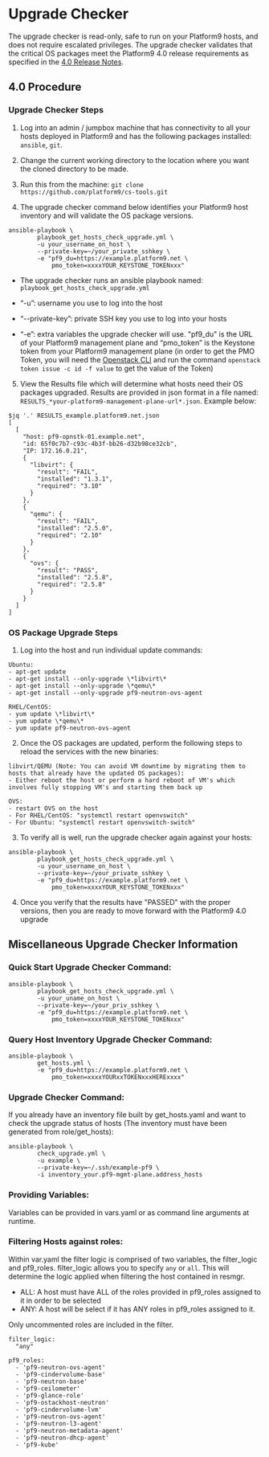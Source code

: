 # Upgrade Checker
The upgrade checker is read-only, safe to run on your Platform9 hosts, and does not require escalated privileges. The upgrade checker validates that the critical OS packages meet the Platform9 4.0 release requirements as specified in the [4.0 Release Notes](https://docs.platform9.com/support/platform9-4-0-release-notes/).

## 4.0 Procedure
### Upgrade Checker Steps
1. Log into an admin / jumpbox machine that has connectivity to all your hosts deployed in Platform9 and has the following packages installed: `ansible`, `git`.

2. Change the current working directory to the location where you want the cloned directory to be made.

3. Run this from the machine: `git clone https://github.com/platform9/cs-tools.git`

4. The upgrade checker command below identifies your Platform9 host inventory and will validate the OS package versions.
```
ansible-playbook \
        playbook_get_hosts_check_upgrade.yml \
        -u your_username_on_host \
        --private-key=~/your_private_sshkey \
        -e "pf9_du=https://example.platform9.net \
            pmo_token=xxxxYOUR_KEYSTONE_TOKENxxx"
```
- The upgrade checker runs an ansible playbook named: `playbook_get_hosts_check_upgrade.yml`

- “-u”: username you use to log into the host

- “--private-key”: private SSH key you use to log into your hosts

- “-e”: extra variables the upgrade checker will use. "pf9_du" is the URL of your Platform9 management plane and “pmo_token” is the Keystone token from your Platform9 management plane (in order to get the PMO Token, you will need the [Openstack CLI](https://docs.platform9.com/support/getting-started-with-the-openstack-command-line/) and run the command `openstack token issue -c id -f value` to get the value of the Token)

5. View the Results file which will determine what hosts need their OS packages upgraded. Results are provided in json format in a file named: `RESULTS_*your-platform9-management-plane-url*.json`. Example below: 
```
$jq '.' RESULTS_example.platform9.net.json
[
  [
    "host: pf9-opnstk-01.example.net",
    "id: 65f0c7b7-c93c-4b3f-bb26-d32b98ce32cb",
    "IP: 172.16.0.21",
    {
      "libvirt": {
        "result": "FAIL",
        "installed": "1.3.1",
        "required": "3.10"
      }
    },
    {
      "qemu": {
        "result": "FAIL",
        "installed": "2.5.0",
        "required": "2.10"
      }
    },
    {
      "ovs": {
        "result": "PASS",
        "installed": "2.5.8",
        "required": "2.5.8"
      }
    }
  ]
]
```

### OS Package Upgrade Steps

1. Log into the host and run individual update commands:
```
Ubuntu: 
- apt-get update
- apt-get install --only-upgrade \*libvirt\*
- apt-get install --only-upgrade \*qemu\*
- apt-get install --only-upgrade pf9-neutron-ovs-agent

RHEL/CentOS:
- yum update \*libvirt\*
- yum update \*qemu\*
- yum update pf9-neutron-ovs-agent
```
2. Once the OS packages are updated, perform the following steps to reload the services with the new binaries:
```
libvirt/QEMU (Note: You can avoid VM downtime by migrating them to hosts that already have the updated OS packages):
- Either reboot the host or perform a hard reboot of VM's which involves fully stopping VM's and starting them back up

OVS:
- restart OVS on the host
- For RHEL/CentOS: "systemctl restart openvswitch"
- For Ubuntu: "systemctl restart openvswitch-switch"
```
3. To verify all is well, run the upgrade checker again against your hosts:
```
ansible-playbook \
        playbook_get_hosts_check_upgrade.yml \
        -u your_username_on_host \
        --private-key=~/your_private_sshkey \
        -e "pf9_du=https://example.platform9.net \
            pmo_token=xxxxYOUR_KEYSTONE_TOKENxxx"
```
4. Once you verify that the results have "PASSED" with the proper versions, then you are ready to move forward with the Platform9 4.0 upgrade 


## Miscellaneous Upgrade Checker Information
### Quick Start Upgrade Checker Command:
```
ansible-playbook \
        playbook_get_hosts_check_upgrade.yml \
        -u your_uname_on_host \
        --private-key=~/your_priv_sshkey \
        -e "pf9_du=https://example.platform9.net \
            pmo_token=xxxxYOUR_KEYSTONE_TOKENxxx"
```

### Query Host Inventory Upgrade Checker Command:
```
ansible-playbook \
        get_hosts.yml \
        -e "pf9_du=https://example.platform9.net \
            pmo_token=xxxxYOURxxTOKENxxxHERExxxx"
```

### Upgrade Checker Command:
If you already have an inventory file built by get_hosts.yaml and want to check the upgrade status of hosts (The inventory must have been generated from role/get_hosts):
```
ansible-playbook \
        check_upgrade.yml \
        -u example \
        --private-key=~/.ssh/example-pf9 \
        -i inventory_your.pf9-mgmt-plane.address_hosts
```

### Providing Variables:
Variables can be provided in vars.yaml or as command line arguments at runtime. 

### Filtering Hosts against roles:
Within var.yaml the filter logic is comprised of two variables, the filter_logic and pf9_roles.
filter_logic allows you to specify `any` or `all`. This will determine the logic applied when filtering the host contained in resmgr.
- ALL:
    A host must have ALL of the roles provided in pf9_roles assigned to it in order to be selected
- ANY:
    A host will be select if it has ANY roles in pf9_roles assigned to it.

Only uncommented roles are included in the filter.
```
filter_logic:
  "any"

pf9_roles:
  - 'pf9-neutron-ovs-agent'
  - 'pf9-cindervolume-base'
  - 'pf9-neutron-base'
  - 'pf9-ceilometer'
  - 'pf9-glance-role'
  - 'pf9-ostackhost-neutron'
  - 'pf9-cindervolume-lvm'
  - 'pf9-neutron-ovs-agent'
  - 'pf9-neutron-l3-agent'
  - 'pf9-neutron-metadata-agent'
  - 'pf9-neutron-dhcp-agent'
  - 'pf9-kube'
```
